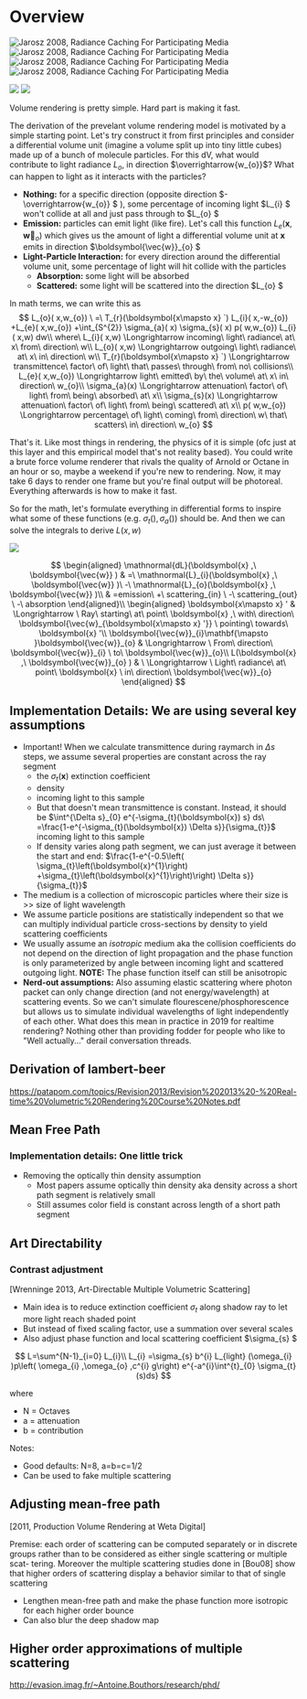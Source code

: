 # Overview

![Jarosz 2008, Radiance Caching For Participating Media](../_assets/rte-diagram1.png)
![Jarosz 2008, Radiance Caching For Participating Media](../_assets/rte-diagram2.png)
![Jarosz 2008, Radiance Caching For Participating Media](../_assets/rte-diagram3.png)
![Jarosz 2008, Radiance Caching For Participating Media](../_assets/rte-diagram4.png)

![](../_assets/volrenderingdiagram.jpg) ![](../_assets/participationmedia.png)

Volume rendering is pretty simple. Hard part is making it fast.

The derivation of the prevelant volume rendering model is motivated by a simple starting point. Let's try construct it from first principles and consider a differential volume unit (imagine a volume split up into tiny little cubes) made up of a bunch of molecule particles. For this dV, what would contribute to light radiance $L_{o}$, in direction $\overrightarrow{w_{o}}$? What can happen to light as it interacts with the particles?

- **Nothing:** for a specific direction (opposite direction $-\overrightarrow{w_{o}} $ ), some percentage of incoming light $L_{i} $ won't collide at all and just pass through to $L_{o} $
- **Emission:** particles can emit light (like fire). Let's call this function $L_{e}\left(\boldsymbol{x} ,\boldsymbol{\vec{w}}_{o}\right)$ which gives us the amount of light a differential volume unit at $\boldsymbol{x}$ emits in direction $\boldsymbol{\vec{w}}_{o} $
- **Light-Particle Interaction:** for every direction around the differential volume unit, some percentage of light will hit collide with the particles
  - **Absorption:** some light will be absorbed
  - **Scattered:** some light will be scattered into the direction $L_{o} $

In math terms, we can write this as
$$
L_{o}( x,w_{o}) \ =\ T_{r}(\boldsymbol{x\mapsto x} `) L_{i}( x,-w_{o}) +L_{e}( x,w_{o}) +\int_{S^{2}} \sigma_{a}( x) \sigma_{s}( x) p( w,w_{o}) L_{i}( x,w) dw\\
where\ L_{i}( x,w) \Longrightarrow incoming\ light\ radiance\ at\ x\ from\ direction\ w\\
L_{o}( x,w) \Longrightarrow outgoing\ light\ radiance\ at\ x\ in\ direction\ w\\
T_{r}(\boldsymbol{x\mapsto x} `) \Longrightarrow transmittence\ factor\ of\ light\ that\ passes\ through\ from\ no\ collisions\\
L_{e}( x,w_{o}) \Longrightarrow light\ emitted\ by\ the\ volume\ at\ x\ in\ direction\ w_{o}\\
\sigma_{a}(x) \Longrightarrow attenuation\ factor\ of\ light\ from\ being\ absorbed\ at\ x\\
\sigma_{s}(x) \Longrightarrow attenuation\ factor\ of\ light\ from\ being\ scattered\ at\ x\\
p( w,w_{o}) \Longrightarrow percentage\ of\ light\ coming\ from\ direction\ w\ that\ scatters\ in\ direction\ w_{o}
$$

That's it. Like most things in rendering, the physics of it is simple (ofc just at this layer and this empirical model that's not reality based). You could write a brute force volume renderer that rivals the quality of Arnold or Octane in an hour or so, maybe a weekend if you're new to rendering. Now, it may take 6 days to render one frame but you're final output will be photoreal. Everything afterwards is how to make it fast.

So for the math, let's formulate everything in differential forms to inspire what some of these functions (e.g. $\sigma_{t}(), \sigma_{a}()$) should be. And then we can solve the integrals to derive $L( x,w)$

![](../_assets/participatingmediainteractions.png)

$$
\begin{aligned}
\mathnormal{dL}(\boldsymbol{x} ,\ \boldsymbol{\vec{w}} ) & =\ \mathnormal{L}_{i}(\boldsymbol{x} ,\ \boldsymbol{\vec{w}} )\ -\ \mathnormal{L}_{o}(\boldsymbol{x} ,\ \boldsymbol{\vec{w}} )\\
 & =emission\ +\ scattering_{in} \ -\ scattering_{out} \ -\ absorption
\end{aligned}\\
\begin{aligned}
\boldsymbol{x\mapsto x} ' & \Longrightarrow \ Ray\ starting\ at\ point\ \boldsymbol{x} ,\ with\ direction\ \boldsymbol{\vec{w}_{\boldsymbol{x\mapsto x} '}} \ pointing\ towards\ \boldsymbol{x} '\\
\boldsymbol{\vec{w}}_{i}\mathbf{\mapsto }\boldsymbol{\vec{w}}_{o} & \Longrightarrow \ From\ direction\ \boldsymbol{\vec{w}}_{i} \ to\ \boldsymbol{\vec{w}}_{o}\\
L(\boldsymbol{x} ,\ \boldsymbol{\vec{w}}_{o} ) & \ \Longrightarrow \ Light\ radiance\ at\ point\ \boldsymbol{x} \ in\ direction\ \boldsymbol{\vec{w}}_{o}
\end{aligned}
$$

## Implementation Details: We are using several key assumptions

- Important! When we calculate transmittence during raymarch in $\Delta s$ steps, we assume several properties are constant across the ray segment
  - the $\sigma_{t}(\boldsymbol{x})$ extinction coefficient
  - density
  - incoming light to this sample
  - But that doesn't mean transmittence is constant. Instead, it should be $\int^{\Delta s}_{0} e^{-\sigma_{t}(\boldsymbol{x}) s} ds\ =\frac{1-e^{-\sigma_{t}(\boldsymbol{x}) \Delta s}}{\sigma_{t}}$ incoming light to this sample
  - If density varies along path segment, we can just average it between the start and end: $\frac{1-e^{-0.5\left( \sigma_{t}\left(\boldsymbol{x}^{1}\right) +\sigma_{t}\left(\boldsymbol{x}^{1}\right)\right) \Delta s}}{\sigma_{t}}$
- The medium is a collection of microscopic particles where their size is >> size of light wavelength
- We assume particle positions are statistically independent so that we can multiply individual particle cross-sections by density to yield scattering coefficients
- We usually assume an _isotropic_ medium aka the collision coefficients do not depend on the direction of light propagation and the phase function is only parameterized by angle between incoming light and scattered outgoing light. **NOTE:** The phase function itself can still be anisotropic
- **Nerd-out assumptions:** Also assuming elastic scattering where photon packet can only change direction (and not energy/wavelength) at scattering events. So we can't simulate flourescene/phosphorescence but allows us to simulate individual wavelengths of light independently of each other. What does this mean in practice in 2019 for realtime rendering? Nothing other than providing fodder for people who like to "Well actually..." derail conversation threads.

## Derivation of lambert-beer

<https://patapom.com/topics/Revision2013/Revision%202013%20-%20Real-time%20Volumetric%20Rendering%20Course%20Notes.pdf>

## Mean Free Path

### Implementation details: One little trick

- Removing the optically thin density assumption
  - Most papers assume optically thin density aka density across a short path segment is relatively small
  - Still assumes color field is constant across length of a short path segment

## Art Directability

### Contrast adjustment

\[Wrenninge 2013, Art-Directable Multiple Volumetric Scattering]
- Main idea is to reduce extinction coefficient $\sigma_{t}$ along shadow ray to let more light reach shaded point
- But instead of fixed scaling factor, use a summation over several scales
- Also adjust phase function and local scattering coefficient $\sigma_{s} $

$$
L=\sum^{N-1}_{i=0} L_{i}\\
L_{i} =\sigma_{s} b^{i} L_{light} (\omega_{i} )p\left( \omega_{i} ,\omega_{o} ,c^{i} g\right) e^{-a^{i}\int^{t}_{0} \sigma_{t} (s)ds}
$$

where
- N = Octaves
- a = attenuation
- b = contribution

Notes:
- Good defaults: N=8, a=b=c=1/2
- Can be used to fake multiple scattering

## Adjusting mean-free path

\[2011, Production Volume Rendering at Weta Digital]

Premise: each order of scattering can be computed separately or in discrete groups rather than to be considered as either single scattering or multiple scat- tering. Moreover the multiple scattering studies done in \[Bou08] show that higher orders of scattering display a behavior similar to that of single scattering
- Lengthen mean-free path and make the phase function more isotropic for each higher order bounce
- Can also blur the deep shadow map

## Higher order approximations of multiple scattering

<http://evasion.imag.fr/~Antoine.Bouthors/research/phd/>

